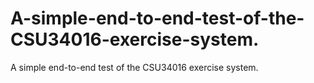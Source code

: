 # A-simple-end-to-end-test-of-the-CSU34016-exercise-system.
A simple end-to-end test of the CSU34016 exercise system.
